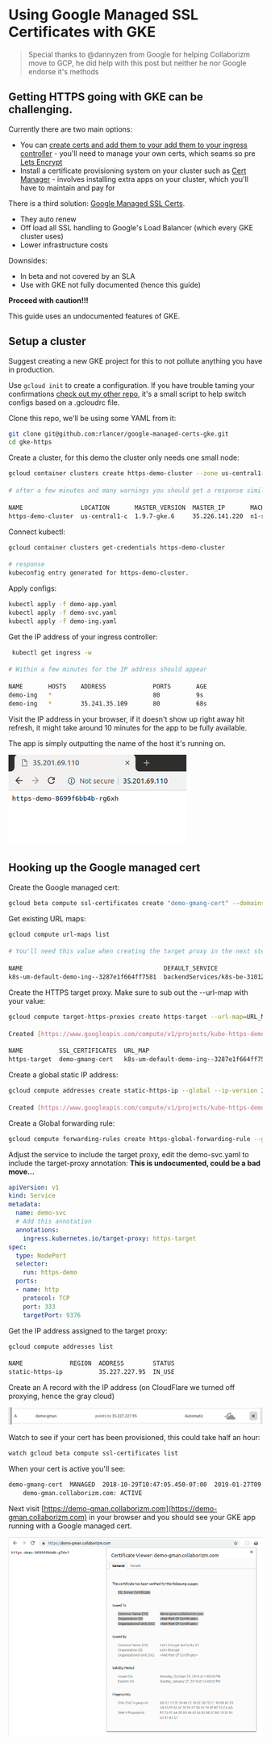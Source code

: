 # Using Google Managed  SSL Certificates with GKE  
 
> Special thanks to @dannyzen from Google for helping Collaborizm move to GCP, he did help with this post but neither he nor Google endorse it's methods
 
## Getting HTTPS going with GKE can be challenging. 

Currently there are two main options:

* You can [create certs and add them to your add them to your ingress controller](https://cloud.google.com/kubernetes-engine/docs/how-to/ingress-multi-ssl) - 
you'll need to manage your own certs, which seams so pre [
Lets Encrypt](https://letsencrypt.org/)        
* Install a certificate provisioning system on your cluster such as [Cert Manager](https://github.com/jetstack/cert-manager) - involves installing extra apps on your cluster, which you'll have to maintain and pay for

There is a third solution: [Google Managed SSL Certs](https://cloud.google.com/load-balancing/docs/ssl-certificates#certificate-resource-status).
 
* They auto renew 
* Off load all SSL handling to Google's Load Balancer (which every GKE cluster uses) 
* Lower infrastructure costs   
 
Downsides:

* In beta and not covered by an SLA
* Use with GKE not fully documented (hence this guide)  
   
**Proceed with caution!!!**

This guide uses an undocumented features of GKE.    

 
 ## Setup a cluster
 
Suggest creating a new GKE project for this to not pollute anything you have in production.
 
Use ```gcloud init``` to create a configuration. 
If you have trouble taming your confirmations [check out my other repo](https://github.com/rlancer/GCloud-Configuration-Auto-Switcher), it's a small script to help switch configs based on a .gcloudrc file. 
 

Clone this repo, we'll be using some YAML from it: 

```bash
git clone git@github.com:rlancer/google-managed-certs-gke.git
cd gke-https
```

Create a cluster, for this demo the cluster only needs one small node:

```bash
gcloud container clusters create https-demo-cluster --zone us-central1-c --machine-type g1-small --num-nodes 1

# after a few minutes and many warnings you should get a response similar to  

NAME                LOCATION       MASTER_VERSION  MASTER_IP       MACHINE_TYPE   NODE_VERSION  NUM_NODES  STATUS
https-demo-cluster  us-central1-c  1.9.7-gke.6     35.226.141.220  n1-standard-1  1.9.7-gke.6   3          RUNNING
```

Connect kubectl:

```bash
gcloud container clusters get-credentials https-demo-cluster

# response
kubeconfig entry generated for https-demo-cluster.
```
Apply configs:  

```bash
kubectl apply -f demo-app.yaml
kubectl apply -f demo-svc.yaml
kubectl apply -f demo-ing.yaml
```

Get the IP address of your ingress controller:

```bash
 kubectl get ingress -w 

# Within a few minutes for the IP address should appear 
 
NAME       HOSTS    ADDRESS             PORTS       AGE
demo-ing   *                            80          9s
demo-ing   *        35.241.35.109       80          68s
```

Visit the IP address in your browser, if it doesn't 
show up right away hit refresh, it might take around 10 minutes 
for the app to be fully available.

The app is simply outputting the name of the host it's running 
on.

![host name app running on HTTP](screenshots/non_http_success.png) 


## Hooking up the Google managed cert 

Create the Google managed cert:

```bash
gcloud beta compute ssl-certificates create "demo-gmang-cert" --domains demo-gman.collaborizm.com
```

Get existing URL maps:

```bash
gcloud compute url-maps list

# You'll need this value when creating the target proxy in the next step

NAME                                       DEFAULT_SERVICE
k8s-um-default-demo-ing--3287e1f664ff7581  backendServices/k8s-be-31012--3287e1f664ff7581
```

Create the HTTPS target proxy. Make sure to sub out the --url-map with your value:
```bash
gcloud compute target-https-proxies create https-target --url-map=URL_MAP_VALUE_FROM_ABOVE --ssl-certificates=demo-gmang-cert

Created [https://www.googleapis.com/compute/v1/projects/kube-https-demo/global/targetHttpsProxies/https-target].

NAME          SSL_CERTIFICATES  URL_MAP
https-target  demo-gmang-cert   k8s-um-default-demo-ing--3287e1f664ff7581
```

Create a global static IP address:
```bash
gcloud compute addresses create static-https-ip --global --ip-version IPV4

Created [https://www.googleapis.com/compute/v1/projects/kube-https-demo/global/addresses/static-https-ip].
```

Create a Global forwarding rule:
```bash
gcloud compute forwarding-rules create https-global-forwarding-rule --global --ip-protocol=TCP --ports=443 --target-https-proxy=https-target --address static-https-ip 
``` 



Adjust the service to include the target proxy, edit the demo-svc.yaml to include the target-proxy annotation: **This is undocumented, could be a bad move...**

```yaml
apiVersion: v1
kind: Service
metadata:
  name: demo-svc
  # Add this annotation
  annotations:
    ingress.kubernetes.io/target-proxy: https-target
spec:
  type: NodePort
  selector:
    run: https-demo
  ports:
  - name: http
    protocol: TCP
    port: 333
    targetPort: 9376
```


Get the IP address assigned to the target proxy:

```bash
gcloud compute addresses list
 
NAME             REGION  ADDRESS        STATUS
static-https-ip          35.227.227.95  IN_USE

```

Create an A record with the IP address (on CloudFlare we turned off proxying, hence the gray cloud)

![dns entry CloudFlare](screenshots/dns_entry.png)


Watch to see if your cert has been provisioned, this could take half an hour: 

```bash
watch gcloud beta compute ssl-certificates list
```

When your cert is active you'll see:

```bash
demo-gmang-cert  MANAGED  2018-10-29T10:47:05.450-07:00  2019-01-27T09:48:20.000-08:00  ACTIVE
    demo-gman.collaborizm.com: ACTIVE
```

Next visit [https://demo-gman.collaborizm.com](https://demo-gman.collaborizm.com) in your browser and you should see your GKE app running with a Google managed cert.

![successful](screenshots/success.png)
